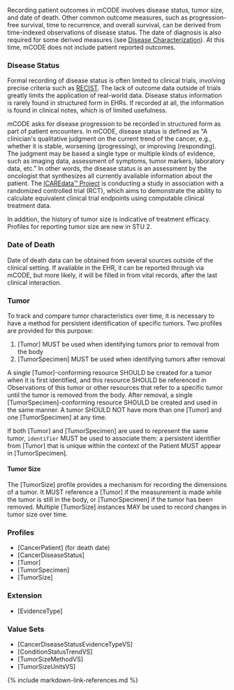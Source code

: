 Recording patient outcomes in mCODE involves disease status, tumor size, and date of death. Other common outcome measures, such as progression-free survival, time to recurrence, and overall survival, can be derived from time-indexed observations of disease status. The date of diagnosis is also required for some derived measures (see [Disease Characterization](group-disease.html)). At this time, mCODE does not include patient reported outcomes.

### Disease Status

Formal recording of disease status is often limited to clinical trials, involving precise criteria such as [RECIST](https://ctep.cancer.gov/protocolDevelopment/docs/recist_guideline.pdf). The lack of outcome data outside of trials greatly limits the application of real-world data. Disease status information is rarely found in structured form in EHRs. If recorded at all, the information is found in clinical notes, which is of limited usefulness.

mCODE asks for disease progression to be recorded in structured form as part of patient encounters. In mCODE, disease status is defined as "A clinician's qualitative judgment on the current trend of the cancer, e.g., whether it is stable, worsening (progressing), or improving (responding). The judgment may be based a single type or multiple kinds of evidence, such as imaging data, assessment of symptoms, tumor markers, laboratory data, etc." In other words, the disease status is an assessment by the oncologist that synthesizes all currently available information about the patient. The [ICAREdata™ Project](http://icaredata.org/) is conducting a study in association with a randomized controlled trial (RCT), which aims to demonstrate the ability to calculate equivalent clinical trial endpoints using computable clinical treatment data.

In addition, the history of tumor size is indicative of treatment efficacy. Profiles for reporting tumor size are new in STU 2.

### Date of Death

Date of death data can be obtained from several sources outside of the clinical setting. If available in the EHR, it can be reported through via mCODE, but more likely, it will be filled in from vital records, after the last clinical interaction.

### Tumor

To track and compare tumor characteristics over time, it is necessary to have a method for persistent identification of specific tumors. Two profiles are provided for this purpose:

1. [Tumor] MUST be used when identifying tumors prior to removal from the body
1. [TumorSpecimen] MUST be used when identifying tumors after removal

A single [Tumor]-conforming resource SHOULD be created for a tumor when it is first identified, and this resource SHOULD be referenced in Observations of this tumor or other resources that refer to a specific tumor until the tumor is removed from the body. After removal, a single [TumorSpecimen]-conforming resource SHOULD be created and used in the same manner. A tumor SHOULD NOT have more than one [Tumor] and one [TumorSpecimen] at any time.

If both [Tumor] and [TumorSpecimen] are used to represent the same tumor, `identifier` MUST be used to associate them: a persistent identifier from [Tumor] that is unique within the context of the Patient MUST appear in [TumorSpecimen].

#### Tumor Size

The [TumorSize] profile provides a mechanism for recording the dimensions of a tumor. It MUST reference a [Tumor] if the measurement is made while the tumor is still in the body, or [TumorSpecimen] if the tumor has been removed. Multiple [TumorSize] instances MAY be used to record changes in tumor size over time.

<!--
#### Multifocal and Multicentric Tumors

In the context of breast cancer, multifocal tumors refer to "multiple foci of the same tumor" while multicentric tumors are "different primary tumors in the same breast" ([Andea 2002](https://pubmed.ncbi.nlm.nih.gov/11920492/)).

For multifocal tumors, each foci may be separately tracked and measured by clinicians. Therefore, each foci SHOULD be represented by a separate [Tumor] or [TumorSpecimen] instance, and grouped together using the `focus` element in a [MultifocalTumor] Observation. [MultifocalTumor] SHOULD be referenced in `hasMember` of [TNMClinicalStageGroup] or [TNMPathologicalStageGroup] if relevant.

Multicentric tumors should also each be represented by a separate [Tumor] or [TumorSpecimen], which can each be associated with separate [PrimaryCancerCondition]-conforming resources using `extension[mcode-condition-related]` in [Tumor] or [TumorSpecimen].
-->

### Profiles

* [CancerPatient] (for death date)
* [CancerDiseaseStatus]
* [Tumor]
* [TumorSpecimen]
* [TumorSize]
<!--* [MultifocalTumor]-->

### Extension

* [EvidenceType]

### Value Sets

* [CancerDiseaseStatusEvidenceTypeVS]
* [ConditionStatusTrendVS]
* [TumorSizeMethodVS]
* [TumorSizeUnitsVS]

{% include markdown-link-references.md %}
